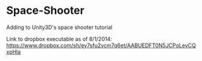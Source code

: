 Space-Shooter
=============

Adding to Unity3D's space shooter tutorial

Link to dropbox executable as of 8/1/2014:
https://www.dropbox.com/sh/ey7sfu2vcm7q6et/AABUEDFT0N5JCPoLevCQxpHla
